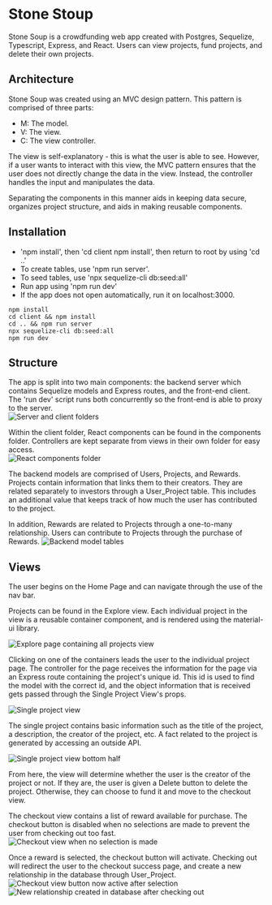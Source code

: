 # Stone Stoup
Stone Soup is a crowdfunding web app created with Postgres, Sequelize, Typescript, Express, and React. Users can view projects, fund projects, and delete their own projects.

## Architecture
Stone Soup was created using an MVC design pattern. This pattern is comprised of three parts:
- M: The model. 
- V: The view.
- C: The view controller.

The view is self-explanatory - this is what the user is able to see. However, if a user wants to interact with this view, the MVC pattern ensures that the user does not directly change the data in the view. Instead, the controller handles the input and manipulates the data.

Separating the components in this manner aids in keeping data secure, organizes project structure, and aids in making reusable components.

## Installation
- 'npm install', then 'cd client npm install', then return to root by using 'cd ..'
- To create tables, use 'npm run server'.
- To seed tables, use 'npx sequelize-cli db:seed:all'
- Run app using 'npm run dev'
- If the app does not open automatically, run it on localhost:3000.
```
npm install
cd client && npm install
cd .. && npm run server
npx sequelize-cli db:seed:all
npm run dev

```

## Structure
The app is split into two main components: the backend server which contains Sequelize models and Express routes, and the front-end client. The 'run dev' script runs both concurrently so the front-end is able to proxy to the server.  
![Server and client folders](https://imgur.com/PQhTQ7n.png)

Within the client folder, React components can be found in the components folder. Controllers are kept separate from views in their own folder for easy access.  
![React components folder](https://imgur.com/mUUFW6d.png)

The backend models are comprised of Users, Projects, and Rewards.
Projects contain information that links them to their creators. They are related separately to investors through a User_Project table. This includes an additional value that keeps track of how much the user has contributed to the project.

In addition, Rewards are related to Projects through a one-to-many relationship. Users can contribute to Projects through the purchase of Rewards.
![Backend model tables](https://imgur.com/szmINVI.png)

## Views
The user begins on the Home Page and can navigate through the use of the nav bar. 

Projects can be found in the Explore view. Each individual project in the view is a reusable container component, and is rendered using the material-ui library. 

![Explore page containing all projects view](https://imgur.com/mttLKA1.png)

Clicking on one of the containers leads the user to the individual project page. The controller for the page receives the information for the page via an Express route containing the project's unique id. This id is used to find the model with the correct id, and the object information that is received gets passed through the Single Project View's props.

![Single project view](https://i.imgur.com/ENcGqbZ.png)

The single project contains basic information such as the title of the project, a description, the creator of the project, etc. A fact related to the project is generated by accessing an outside API.

![Single project view bottom half](https://imgur.com/2qpEQmg.png)

From here, the view will determine whether the user is the creator of the project or not. If they are, the user is given a Delete button to delete the project. Otherwise, they can choose to fund it and move to the checkout view.

The checkout view contains a list of reward available for purchase. The checkout button is disabled when no selections are made to prevent the user from checking out too fast.
![Checkout view when no selection is made](https://i.imgur.com/ae128ha.png)

Once a reward is selected, the checkout button will activate. Checking out will redirect the user to the checkout success page, and create a new relationship in the database through User_Project.  
![Checkout view button now active after selection](https://i.imgur.com/L6s4cC6.png)
![New relationship created in database after checking out](https://imgur.com/iOobiRn.png)
